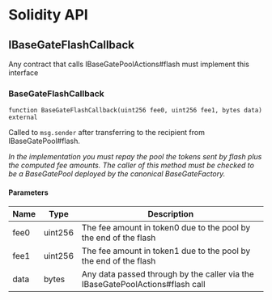 # Solidity API

## IBaseGateFlashCallback

Any contract that calls IBaseGatePoolActions#flash must implement this interface

### BaseGateFlashCallback

```solidity
function BaseGateFlashCallback(uint256 fee0, uint256 fee1, bytes data) external
```

Called to `msg.sender` after transferring to the recipient from IBaseGatePool#flash.

_In the implementation you must repay the pool the tokens sent by flash plus the computed fee amounts.
The caller of this method must be checked to be a BaseGatePool deployed by the canonical BaseGateFactory._

#### Parameters

| Name | Type    | Description                                                                   |
| ---- | ------- | ----------------------------------------------------------------------------- |
| fee0 | uint256 | The fee amount in token0 due to the pool by the end of the flash              |
| fee1 | uint256 | The fee amount in token1 due to the pool by the end of the flash              |
| data | bytes   | Any data passed through by the caller via the IBaseGatePoolActions#flash call |

